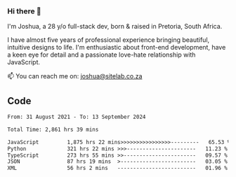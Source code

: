 ### Hi there 👋

I'm Joshua, a 28 y/o full-stack dev, born & raised in Pretoria, South Africa. 

I have almost five years of professional experience bringing beautiful, intuitive designs to life. I'm enthusiastic about front-end development, have a keen eye for detail and a passionate love-hate relationship with JavaScript.

📫 You can reach me on: joshua@sitelab.co.za

## **Code**

<!--START_SECTION:waka-->

```txt
From: 31 August 2021 - To: 13 September 2024

Total Time: 2,861 hrs 39 mins

JavaScript         1,875 hrs 22 mins>>>>>>>>>>>>>>>>---------   65.53 %
Python             321 hrs 22 mins >>>----------------------   11.23 %
TypeScript         273 hrs 55 mins >>-----------------------   09.57 %
JSON               87 hrs 19 mins  >------------------------   03.05 %
XML                56 hrs 2 mins   -------------------------   01.96 %
```

<!--END_SECTION:waka-->
